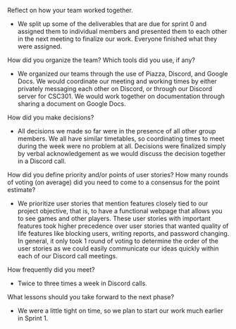 Reflect on how your team worked together.
* We split up some of the deliverables that are due for sprint 0 and assigned them to individual members and presented them to each other in the next meeting to finalize our work. Everyone finished what they were assigned.


How did you organize the team?  Which tools did you use, if any?
* We organized our teams through the use of Piazza, Discord, and Google Docs. We would coordinate our meeting and working times by either privately messaging each other on Discord, or through our Discord server for CSC301. We would work together on documentation through sharing a document on Google Docs.


How did you make decisions?
* All decisions we made so far were in the presence of all other group members. We all have similar timetables, so coordinating times to meet during the week were no problem at all. Decisions were finalized simply by verbal acknowledgement as we would discuss the decision together in a Discord call.


How did you define priority and/or points of user stories? How many rounds of voting (on average) did you need to come to a consensus for the point estimate?
* We prioritize user stories that mention features closely tied to our project objective, that is, to have a functional webpage that allows you to see games and other players. These user stories with important features took higher precedence over user stories that wanted quality of life features like blocking users, writing reports, and password changing. In general, it only took 1 round of voting to determine the order of the user stories as we could easily communicate our ideas quickly within each of our Discord call meetings.


How frequently did you meet?
* Twice to three times a week in Discord calls.


What lessons should you take forward to the next phase?
* We were a little tight on time, so we plan to start our work much earlier in Sprint 1.